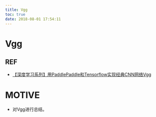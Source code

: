 ```yaml
---
title: Vgg
toc: true
date: 2018-08-01 17:54:11
---
```

# Vgg


## REF

- [【深度学习系列】用PaddlePaddle和Tensorflow实现经典CNN网络Vgg](http://www.cnblogs.com/charlotte77/p/8028651.html)




# MOTIVE

* 对Vgg进行总结。
